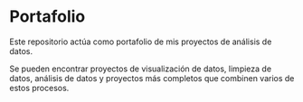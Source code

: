 # Portafolio
Este repositorio actúa como portafolio de mis proyectos de análisis de datos.

Se pueden encontrar proyectos de visualización de datos, limpieza de datos, análisis de datos y proyectos más completos que combinen varios de estos procesos.
